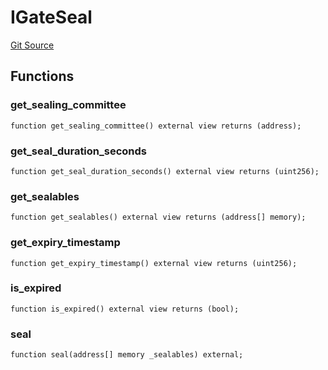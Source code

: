 # IGateSeal

[Git Source](https://github.com/lidofinance/community-staking-module/blob/d66a4396f737199bcc2932e5dd1066d022d333e0/src/interfaces/IGateSeal.sol)

## Functions

### get_sealing_committee

```solidity
function get_sealing_committee() external view returns (address);
```

### get_seal_duration_seconds

```solidity
function get_seal_duration_seconds() external view returns (uint256);
```

### get_sealables

```solidity
function get_sealables() external view returns (address[] memory);
```

### get_expiry_timestamp

```solidity
function get_expiry_timestamp() external view returns (uint256);
```

### is_expired

```solidity
function is_expired() external view returns (bool);
```

### seal

```solidity
function seal(address[] memory _sealables) external;
```
